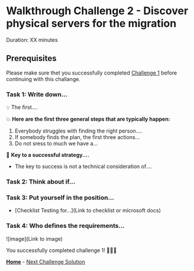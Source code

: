# Walkthrough Challenge 2 - Discover physical servers for the migration

Duration: XX minutes

## Prerequisites

Please make sure thet you successfully completed [Challenge 1](../challenge-1/solution.md) before continuing with this challange.

### **Task 1: Write down...**

💡 The first....

💥 **Here are the first three general steps that are typically happen:** 
1. Everybody struggles with finding the right person....
2. If somebody finds the plan, the first three actions...
3. Do not sress to much we have a...

🔑 **Key to a successful strategy....**
- The key to success is not a technical consideration of....

### **Task 2: Think about if...**


### **Task 3: Put yourself in the position...**

* [Checklist Testing for...](Link to checklist or microsoft docs)

### Task 4: Who defines the requirements...


![image](Link to image)


You successfully completed challenge 1! 🚀🚀🚀

 **[Home](../../Readme.md)** - [Next Challenge Solution](../challenge-3/solution.md)
